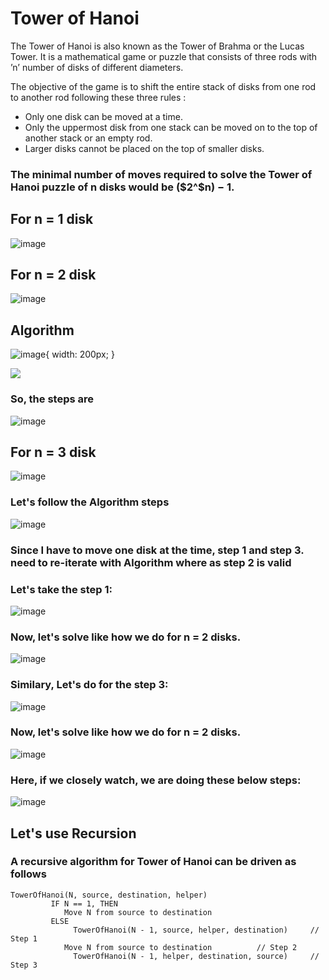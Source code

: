 # Tower of Hanoi

The Tower of Hanoi is also known as the Tower of Brahma or the Lucas Tower. It is a mathematical game or puzzle that consists of three rods with ’n’ number of disks of different diameters.

The objective of the game is to shift the entire stack of disks from one rod to another rod following these three rules :

- Only one disk can be moved at a time.
- Only the uppermost disk from one stack can be moved on to the top of another stack or an empty rod.
- Larger disks cannot be placed on the top of smaller disks.

### The minimal number of moves required to solve the Tower of Hanoi puzzle of n disks would be ($2^$n) − 1.


## For n = 1 disk

![image](https://user-images.githubusercontent.com/70228962/173197517-23cd7a96-dff0-4050-95cf-71cd58ffe7b5.png)

## For n = 2 disk

![image](https://user-images.githubusercontent.com/70228962/173197529-1207f967-90f9-4c55-8246-7e4f671fc5df.png)

## Algorithm

![image](https://user-images.githubusercontent.com/70228962/173197550-6f409acf-2f74-4669-b64c-9da83039ba0a.png){ width: 200px; }

![](https://www.tutorialspoint.com/data_structures_algorithms/images/tower_of_hanoi_two_disks.gif)


### So, the steps are

![image](https://user-images.githubusercontent.com/70228962/173197577-94dd5bb1-f725-43b2-9851-9c44ce6e8968.png)

## For n = 3 disk

![image](https://www.tutorialspoint.com/data_structures_algorithms/images/tower_of_hanoi.gif)


### Let's follow the Algorithm steps

![image](https://user-images.githubusercontent.com/70228962/173197614-c8a9ccf5-20b3-4eeb-8107-aabb133f67aa.png)


### Since I have to move one disk at the time, step 1 and step 3. need to re-iterate with Algorithm where as step 2 is valid


### Let's take the step 1:

![image](https://user-images.githubusercontent.com/70228962/173197686-4079c3ea-250e-4b11-a8b7-dc7f8f7d9721.png)


### Now, let's solve like how we do for n = 2 disks.

![image](https://user-images.githubusercontent.com/70228962/173197713-ed1735b6-132c-4d3c-8018-a98847e0575d.png)


### Similary, Let's do for the step 3:

![image](https://user-images.githubusercontent.com/70228962/173197747-c8126b26-85f4-452c-857f-4312d43836b8.png)


### Now, let's solve like how we do for n = 2 disks.

![image](https://user-images.githubusercontent.com/70228962/173197758-f9dd5ca6-0fb6-48a9-a793-c379328a61d9.png)


### Here, if we closely watch, we are doing these below steps:

![image](https://user-images.githubusercontent.com/70228962/173197577-94dd5bb1-f725-43b2-9851-9c44ce6e8968.png)

## Let's use Recursion


### A recursive algorithm for Tower of Hanoi can be driven as follows 

```
TowerOfHanoi(N, source, destination, helper)
         IF N == 1, THEN
      	    Move N from source to destination            
         ELSE
 	          TowerOfHanoi(N - 1, source, helper, destination)     // Step 1
      	    Move N from source to destination          // Step 2
 	          TowerOfHanoi(N - 1, helper, destination, source)     // Step 3
```


